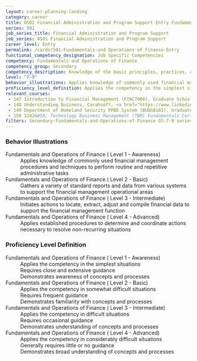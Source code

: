 ```yaml
---
layout: career-planning-landing
category: career
title: 0501 Financial Administration and Program Support Entry Fundamentals and Operations of Finance
series: 501
job_series_title: Financial Administration and Program Support
job_series: 0501 Financial Administration and Program Support
career_level: Entry
permalink: /cards/501-Fundamentals-and Operations of Finance-Entry
functional_competency_designation: Job Specific Competencies
competency: Fundamentals and Operations of Finance
competency_group: Secondary
competency_description: Knowledge of the basic principles, practices, and methods of financial management to include requisitions, apportionments, allotments, investments, fiscal management, activity reporting, and fiscal year guidelines
level: "7-9"
behavior_illustrations: Applies knowledge of commonly used financial management procedures and techniques to perform routine and repetitive administrative tasks ? Gathers a variety of standard reports and data from various systems to support the financial management operational areas ? Initiates actions to locate, extract, adjust and compile financial data to support the financial management function ? Applies established procedures to determine and coordinate actions necessary to resolve non-recurring situations
proficiency_level_definition: Applies the competency in the simplest situations ? Requires close and extensive guidance ? Demonstrates awareness of concepts and processes ? Applies the competency in somewhat difficult situations ? Requires frequent guidance ? Demonstrates familiarity with concepts and processes ? Applies the competency in difficult situations ? Requires occasional guidance ? Demonstrates understanding of concepts and processes ? Applies the competency in considerably difficult situations ? Generally requires little or no guidance ? Demonstrates broad understanding of concepts and processes
relevant_courses: 
 - 147 Introduction to Financial Management (FINC7000), Graduate School USA, <a href="https://www.graduateschool.edu/solr-search/content?keys=FINC7000">https://www.graduateschool.edu/solr-search/content?keys=FINC7000</a>
 - 148 Understanding Business, Carahsoft, <a href="https://www.linkedin.com/learning/understanding-business">https://www.linkedin.com/learning/understanding-business</a>
 - 149 Department of Homeland Security PPBE System (BUDG8103), Graduate School USA, <a href="https://www.graduateschool.edu/solr-search/content?keys=BUDG8103">https://www.graduateschool.edu/solr-search/content?keys=BUDG8103</a>
 - 150 1242&#58; Technology Business Management (TBM) Fundamentals Certification for Federal Government, Learning Tree, <a href="https://www.learningtree.com/courses/1242/technology-business-management-tbm-fundamentals-for-the-federal-government/?utm_source=govpage">https://www.learningtree.com/courses/1242/technology-business-management-tbm-fundamentals-for-the-federal-government/?utm_source=govpage</a>
filters: Secondary-Fundamentals-and-Operations-of-Finance GS-7-9 series-0501
---
```


<div class="desktop:grid-col-6 margin-y-205">
  <div class="border-top-05 bg-white padding-2 shadow-5 height-full members-hover border-1px border-gray-30 border-top-orange radius-lg">
    <h3>Behavior Illustrations</h3>
    <dl class="text-base"><dt>Fundamentals and Operations of Finance ( Level 1 - Awareness)</dt><dd>Applies knowledge of commonly used financial management procedures and techniques to perform routine and repetitive administrative tasks</dd><dt>Fundamentals and Operations of Finance ( Level 2 - Basic)</dt><dd>Gathers a variety of standard reports and data from various systems to support the financial management operational areas</dd><dt>Fundamentals and Operations of Finance ( Level 3 - Intermediate)</dt><dd>Initiates actions to locate, extract, adjust and compile financial data to support the financial management function</dd><dt>Fundamentals and Operations of Finance ( Level 4 - Advanced)</dt><dd>Applies established procedures to determine and coordinate actions necessary to resolve non-recurring situations</dd></dl>
  </div>
</div>
<div class="desktop:grid-col-6 margin-y-205">
  <div class="border-top-05 bg-white padding-2 shadow-5 height-full members-hover border-1px border-gray-30 border-top-orange radius-lg">
    <h3>Proficiency Level Definition</h3>
    <dl class="text-base"><dt>Fundamentals and Operations of Finance ( Level 1 - Awareness)</dt><dd>Applies the competency in the simplest situations </dd><dd> Requires close and extensive guidance </dd><dd> Demonstrates awareness of concepts and processes</dd><dt>Fundamentals and Operations of Finance ( Level 2 - Basic)</dt><dd>Applies the competency in somewhat difficult situations </dd><dd> Requires frequent guidance </dd><dd> Demonstrates familiarity with concepts and processes</dd><dt>Fundamentals and Operations of Finance ( Level 3 - Intermediate)</dt><dd>Applies the competency in difficult situations </dd><dd> Requires occasional guidance </dd><dd> Demonstrates understanding of concepts and processes</dd><dt>Fundamentals and Operations of Finance ( Level 4 - Advanced)</dt><dd>Applies the competency in considerably difficult situations </dd><dd> Generally requires little or no guidance </dd><dd> Demonstrates broad understanding of concepts and processes</dd></dl>
  </div>
</div>